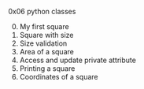 0x06 python classes

0. My first square
1. Square with size
2. Size validation
3. Area of a square
4. Access and update private attribute
5. Printing a square
6. Coordinates of a square

